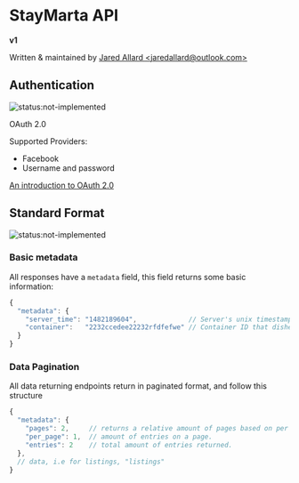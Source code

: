 # StayMarta API

**v1**

Written & maintained by [Jared Allard &lt;jaredallard@outlook.com&gt;](https://jaredallard.me)

## Authentication

![status:not-implemented](https://img.shields.io/badge/status-not--implemented-red.svg?style=flat-square)

OAuth 2.0

Supported Providers:

  * Facebook
  * Username and password


[An introduction to OAuth 2.0](https://www.digitalocean.com/community/tutorials/an-introduction-to-oauth-2)


## Standard Format

![status:not-implemented](https://img.shields.io/badge/status-not--implemented-red.svg?style=flat-square)


### Basic metadata

All responses have a `metadata` field, this field returns some basic information:

```js
{
  "metadata": {
    "server_time": "1482189604",             // Server's unix timestamp.
    "container":   "2232ccedee22232rfdfefwe" // Container ID that dished the response.
  }
}
```

### Data Pagination

All data returning endpoints return in paginated format, and follow this structure

```js
{
  "metadata": {
    "pages": 2,     // returns a relative amount of pages based on per page.
    "per_page": 1,  // amount of entries on a page.
    "entries": 2    // total amount of entries returned.
  },
  // data, i.e for listings, "listings"
}
```
